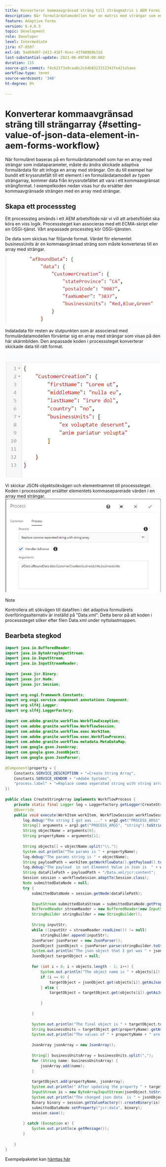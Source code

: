 ```yaml
---
title: Konverterar kommaavgränsad sträng till strängmatris i AEM Forms Workflow
description: När formulärdatamodellen har en matris med strängar som en indataparameter, måste du massera data som genererats från en skickaåtgärd i ett adaptivt formulär innan du anropar åtgärden skicka för formulärdatamodellen.
feature: Adaptive Forms
version: 6.4,6.5
topic: Development
role: Developer
level: Intermediate
jira: KT-8507
exl-id: 9ad69407-2413-416f-9cec-43f88989b31d
last-substantial-update: 2021-06-09T00:00:00Z
duration: 115
source-git-commit: f4c621f3a9caa8c2c64b8323312343fe421a5aee
workflow-type: tm+mt
source-wordcount: '340'
ht-degree: 0%

---
```


# Konverterar kommaavgränsad sträng till strängarray {#setting-value-of-json-data-element-in-aem-forms-workflow}

När formuläret baseras på en formulärdatamodell som har en array med strängar som indataparameter, måste du ändra skickade adaptiva formulärdata för att infoga en array med strängar. Om du till exempel har bundit ett kryssrutefält till ett element i en formulärdatamodell av typen strängarray, kommer data från kryssrutefältet att vara i ett kommaavgränsat strängformat. I exempelkoden nedan visas hur du ersätter den kommaavgränsade strängen med en array med strängar.

## Skapa ett processsteg

Ett processsteg används i ett AEM arbetsflöde när vi vill att arbetsflödet ska köra en viss logik. Processsteget kan associeras med ett ECMA-skript eller en OSGi-tjänst. Vårt anpassade processteg kör OSGi-tjänsten.

De data som skickas har följande format. Värdet för elementet businessUnits är en kommaavgränsad sträng som måste konverteras till en array med strängar.

![skickad-data](assets/submitted-data-string.png)

Indatadata för resten av slutpunkten som är associerad med formulärdatamodellen förväntar sig en array med strängar som visas på den här skärmbilden. Den anpassade koden i processsteget konverterar skickade data till rätt format.

![fdm-string-array](assets/string-array-fdm.png)

Vi skickar JSON-objektsökvägen och elementnamnet till processsteget. Koden i processsteget ersätter elementets kommaseparerade värden i en array med strängar.
![process-step](assets/create-string-array.png)

>[!NOTE]
>
>Kontrollera att sökvägen till datafilen i det adaptiva formulärets överföringsalternativ är inställd på &quot;Data.xml&quot;. Detta beror på att koden i processsteget söker efter filen Data.xml under nyttolastmappen.

## Bearbeta stegkod

```java
import java.io.BufferedReader;
import java.io.ByteArrayInputStream;
import java.io.InputStream;
import java.io.InputStreamReader;

import javax.jcr.Binary;
import javax.jcr.Node;
import javax.jcr.Session;

import org.osgi.framework.Constants;
import org.osgi.service.component.annotations.Component;
import org.slf4j.Logger;
import org.slf4j.LoggerFactory;

import com.adobe.granite.workflow.WorkflowException;
import com.adobe.granite.workflow.WorkflowSession;
import com.adobe.granite.workflow.exec.WorkItem;
import com.adobe.granite.workflow.exec.WorkflowProcess;
import com.adobe.granite.workflow.metadata.MetaDataMap;
import com.google.gson.JsonArray;
import com.google.gson.JsonObject;
import com.google.gson.JsonParser;

@Component(property = {
    Constants.SERVICE_DESCRIPTION + "=Create String Array",
    Constants.SERVICE_VENDOR + "=Adobe Systems",
    "process.label" + "=Replace comma seperated string with string array"
})

public class CreateStringArray implements WorkflowProcess {
    private static final Logger log = LoggerFactory.getLogger(CreateStringArray.class);
    @Override
    public void execute(WorkItem workItem, WorkflowSession workflowSession, MetaDataMap arg2) throws WorkflowException {
        log.debug("The string I got was ..." + arg2.get("PROCESS_ARGS", "string").toString());
        String[] arguments = arg2.get("PROCESS_ARGS", "string").toString().split(",");
        String objectName = arguments[0];
        String propertyName = arguments[1];

        String objects[] = objectName.split("\\.");
        System.out.println("The params is " + propertyName);
        log.debug("The params string is " + objectName);
        String payloadPath = workItem.getWorkflowData().getPayload().toString();
        log.debug("The payload  in set Elmement Value in Json is  " + workItem.getWorkflowData().getPayload().toString());
        String dataFilePath = payloadPath + "/Data.xml/jcr:content";
        Session session = workflowSession.adaptTo(Session.class);
        Node submittedDataNode = null;
        try {
            submittedDataNode = session.getNode(dataFilePath);

            InputStream submittedDataStream = submittedDataNode.getProperty("jcr:data").getBinary().getStream();
            BufferedReader streamReader = new BufferedReader(new InputStreamReader(submittedDataStream, "UTF-8"));
            StringBuilder stringBuilder = new StringBuilder();

            String inputStr;
            while ((inputStr = streamReader.readLine()) != null)
                stringBuilder.append(inputStr);
            JsonParser jsonParser = new JsonParser();
            JsonObject jsonObject = jsonParser.parse(stringBuilder.toString()).getAsJsonObject();
            System.out.println("The json object that I got was " + jsonObject);
            JsonObject targetObject = null;

            for (int i = 0; i < objects.length - 1; i++) {
                System.out.println("The object name is " + objects[i]);
                if (i == 0) {
                    targetObject = jsonObject.get(objects[i]).getAsJsonObject();
                } else {
                    targetObject = targetObject.get(objects[i]).getAsJsonObject();

                }

            }

            System.out.println("The final object is " + targetObject.toString());
            String businessUnits = targetObject.get(propertyName).getAsString();
            System.out.println("The values of " + propertyName + " are " + businessUnits);

            JsonArray jsonArray = new JsonArray();

            String[] businessUnitsArray = businessUnits.split(",");
            for (String name: businessUnitsArray) {
                jsonArray.add(name);
            }

            targetObject.add(propertyName, jsonArray);
            System.out.println(" After updating the property " + targetObject.toString());
            InputStream is = new ByteArrayInputStream(jsonObject.toString().getBytes());
            System.out.println("The changed json data  is " + jsonObject.toString());
            Binary binary = session.getValueFactory().createBinary(is);
            submittedDataNode.setProperty("jcr:data", binary);
            session.save();

        } catch (Exception e) {
            System.out.println(e.getMessage());
        }

    }
}
```

Exempelpaketet kan [hämtas här](assets/CreateStringArray.CreateStringArray.core-1.0-SNAPSHOT.jar)
